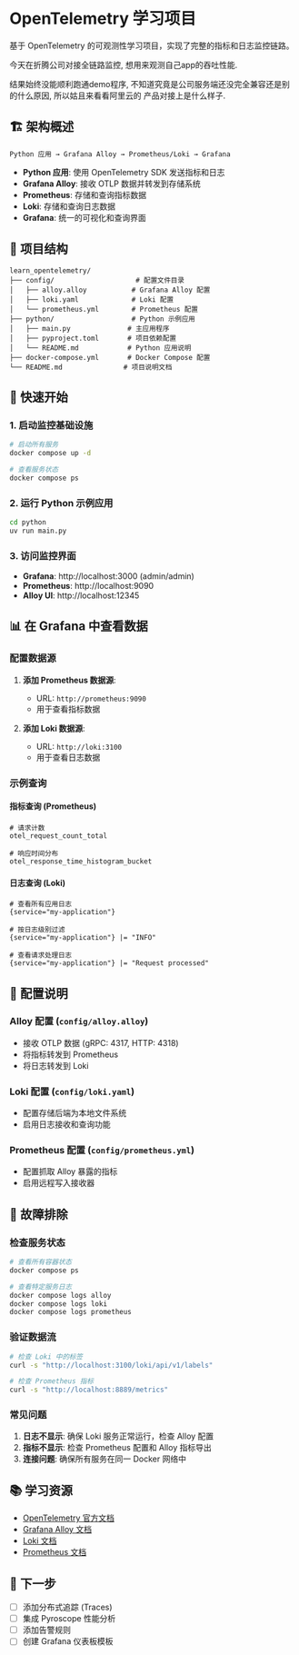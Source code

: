 # OpenTelemetry 学习项目

基于 OpenTelemetry 的可观测性学习项目，实现了完整的指标和日志监控链路。

今天在折腾公司对接全链路监控, 想用来观测自己app的吞吐性能.

结果始终没能顺利跑通demo程序, 不知道究竟是公司服务端还没完全兼容还是别的什么原因, 所以姑且来看看阿里云的
产品对接上是什么样子.

## 🏗️ 架构概述

```
Python 应用 → Grafana Alloy → Prometheus/Loki → Grafana
```

- **Python 应用**: 使用 OpenTelemetry SDK 发送指标和日志
- **Grafana Alloy**: 接收 OTLP 数据并转发到存储系统
- **Prometheus**: 存储和查询指标数据
- **Loki**: 存储和查询日志数据  
- **Grafana**: 统一的可视化和查询界面

## 📁 项目结构

```
learn_opentelemetry/
├── config/                    # 配置文件目录
│   ├── alloy.alloy           # Grafana Alloy 配置
│   ├── loki.yaml             # Loki 配置
│   └── prometheus.yml        # Prometheus 配置
├── python/                   # Python 示例应用
│   ├── main.py              # 主应用程序
│   ├── pyproject.toml       # 项目依赖配置
│   └── README.md            # Python 应用说明
├── docker-compose.yml       # Docker Compose 配置
└── README.md               # 项目说明文档
```

## 🚀 快速开始

### 1. 启动监控基础设施

```bash
# 启动所有服务
docker compose up -d

# 查看服务状态
docker compose ps
```

### 2. 运行 Python 示例应用

```bash
cd python
uv run main.py
```

### 3. 访问监控界面

- **Grafana**: http://localhost:3000 (admin/admin)
- **Prometheus**: http://localhost:9090
- **Alloy UI**: http://localhost:12345

## 📊 在 Grafana 中查看数据

### 配置数据源

1. **添加 Prometheus 数据源**:
   - URL: `http://prometheus:9090`
   - 用于查看指标数据

2. **添加 Loki 数据源**:
   - URL: `http://loki:3100`
   - 用于查看日志数据

### 示例查询

#### 指标查询 (Prometheus)
```promql
# 请求计数
otel_request_count_total

# 响应时间分布
otel_response_time_histogram_bucket
```

#### 日志查询 (Loki)
```logql
# 查看所有应用日志
{service="my-application"}

# 按日志级别过滤
{service="my-application"} |= "INFO"

# 查看请求处理日志
{service="my-application"} |= "Request processed"
```

## 🔧 配置说明

### Alloy 配置 (`config/alloy.alloy`)
- 接收 OTLP 数据 (gRPC: 4317, HTTP: 4318)
- 将指标转发到 Prometheus
- 将日志转发到 Loki

### Loki 配置 (`config/loki.yaml`)
- 配置存储后端为本地文件系统
- 启用日志接收和查询功能

### Prometheus 配置 (`config/prometheus.yml`)
- 配置抓取 Alloy 暴露的指标
- 启用远程写入接收器

## 🐛 故障排除

### 检查服务状态
```bash
# 查看所有容器状态
docker compose ps

# 查看特定服务日志
docker compose logs alloy
docker compose logs loki
docker compose logs prometheus
```

### 验证数据流
```bash
# 检查 Loki 中的标签
curl -s "http://localhost:3100/loki/api/v1/labels"

# 检查 Prometheus 指标
curl -s "http://localhost:8889/metrics"
```

### 常见问题

1. **日志不显示**: 确保 Loki 服务正常运行，检查 Alloy 配置
2. **指标不显示**: 检查 Prometheus 配置和 Alloy 指标导出
3. **连接问题**: 确保所有服务在同一 Docker 网络中

## 📚 学习资源

- [OpenTelemetry 官方文档](https://opentelemetry.io/docs/)
- [Grafana Alloy 文档](https://grafana.com/docs/alloy/)
- [Loki 文档](https://grafana.com/docs/loki/)
- [Prometheus 文档](https://prometheus.io/docs/)

## 🎯 下一步

- [ ] 添加分布式追踪 (Traces)
- [ ] 集成 Pyroscope 性能分析
- [ ] 添加告警规则
- [ ] 创建 Grafana 仪表板模板